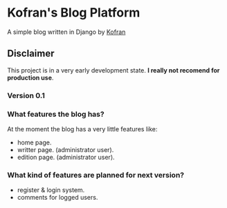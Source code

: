 # Kofran's Blog Platform
A simple blog written in Django by [Kofran](http://blog.kofran.com)

## Disclaimer
This project is in a very early development state. **I really not recomend for production use**.

### Version 0.1

### What features the blog has?
At the moment the blog has a very little features like:
- home page.
- writter page. (administrator user).
- edition page. (administrator user).

### What kind of features are planned for next version?
- register & login system.
- comments for logged users.
